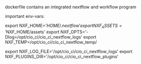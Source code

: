dockerfile contains an integrated nextflow and workflow program


important env-vars:

export NXF_HOME='$HOME/.nextflow'
export NXF_ASSETS='$NXF_HOME/assets'
export NXF_OPTS='-Dlog=/opt/cio_ci/cio_ci_nextflow_logs'
export NXF_TEMP=/opt/cio_ci/cio_ci_nextflow_temp/

export NXF_LOG_FILE='/opt/cio_ci/cio_ci_nextflow_logs'
export NXF_PLUGINS_DIR='/opt/cio_ci/cio_ci_nextflow_plugins'
